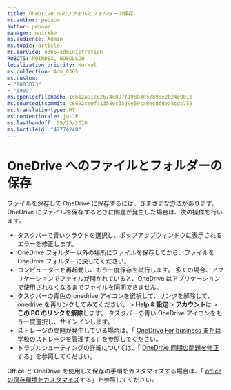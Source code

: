 ```yaml
---
title: OneDrive へのファイルとフォルダーの保存
ms.author: pebaum
author: pebaum
manager: mnirkhe
ms.audience: Admin
ms.topic: article
ms.service: o365-administration
ROBOTS: NOINDEX, NOFOLLOW
localization_priority: Normal
ms.collection: Adm_O365
ms.custom:
- "9003073"
- "5903"
ms.openlocfilehash: 1c612a91cc2674e097f108a3d57898e2b24e901b
ms.sourcegitcommit: c6692ce0fa1358ec3529e59ca0ecdfdea4cdc759
ms.translationtype: MT
ms.contentlocale: ja-JP
ms.lasthandoff: 09/15/2020
ms.locfileid: "47774248"
---
```

# <a name="saving-files-and-folders-to-onedrive"></a>OneDrive へのファイルとフォルダーの保存

ファイルを保存して OneDrive に保存するには、さまざまな方法があります。 OneDrive にファイルを保存するときに問題が発生した場合は、次の操作を行います。

- タスクバーで青いクラウドを選択し、ポップアップウィンドウに表示されるエラーを修正します。
- OneDrive フォルダー以外の場所にファイルを保存してから、ファイルを OneDrive フォルダーに戻してください。
- コンピューターを再起動し、もう一度保存を試行します。 多くの場合、アプリケーションでファイルが開かれていると、OneDrive はアプリケーションで使用されなくなるまでファイルを同期できません。    
- タスクバーの青色の onedrive アイコンを選択して、リンクを解除して、onedrive を再リンクしてみてください。 > **Help & 設定**  >  **アカウント**は  >  **この PC のリンクを解除**します。 タスクバーの青い OneDrive アイコンをもう一度選択し、サインインします。
- ストレージの問題が発生している場合は、「 [OneDrive For business または学校のストレージを管理](https://support.microsoft.com/office/manage-your-onedrive-for-work-or-school-storage-31519161-059c-4764-b6f8-f5cd29f7fe68)する」を参照してください。
- トラブルシューティングの詳細については、「 [OneDrive 同期の問題を修正](https://docs.microsoft.com/alchemyinsights/fix-onedrive-sync-issues)する」を参照してください。  

Office と OneDrive を使用して保存の手順をカスタマイズする場合は、「 [office の保存環境をカスタマイズ](https://support.microsoft.com/office/customize-the-save-experience-in-office-786200a7-f5f2-4d26-a3ae-b78c60dd5d3b)する」を参照してください。
